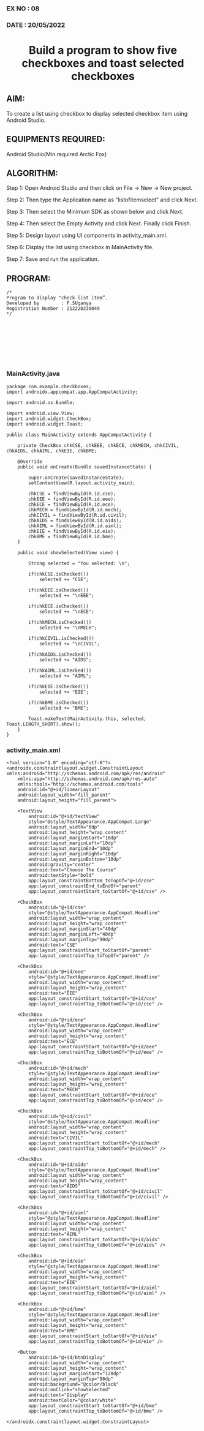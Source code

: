### EX NO : 08
### DATE  : 20/05/2022 
# <p align="center"> Build a program to show five checkboxes and toast selected checkboxes </p>

## AIM:

To create a list using checkbox to display selected checkbox item using Android Studio.

## EQUIPMENTS REQUIRED:

Android Studio(Min.required Arctic Fox)

## ALGORITHM:

Step 1: Open Android Studio and then click on File -> New -> New project.

Step 2: Then type the Application name as "listofitemselect" and click Next. 

Step 3: Then select the Minimum SDK as shown below and click Next.

Step 4: Then select the Empty Activity and click Next. Finally click Finish.

Step 5: Design layout using UI components in activity_main.xml.

Step 6: Display the list using checkbox in MainActivity file.

Step 7: Save and run the application.

## PROGRAM:
```
/*
Program to display "check list item”.
Developed by        : P.SUganya
Registration Number : 212220230049
*/
```
</br>
</br>
</br>
</br>
</br>
</br>


### MainActivity.java
```
package com.example.checkboxes;
import androidx.appcompat.app.AppCompatActivity;

import android.os.Bundle;

import android.view.View;
import android.widget.CheckBox;
import android.widget.Toast;

public class MainActivity extends AppCompatActivity {

    private CheckBox chkCSE, chkEEE, chkECE, chkMECH, chkCIVIL, chkAIDS, chkAIML, chkEIE, chkBME;

    @Override
    public void onCreate(Bundle savedInstanceState) {

        super.onCreate(savedInstanceState);
        setContentView(R.layout.activity_main);

        chkCSE = findViewById(R.id.cse);
        chkEEE = findViewById(R.id.eee);
        chkECE = findViewById(R.id.ece);
        chkMECH = findViewById(R.id.mech);
        chkCIVIL = findViewById(R.id.civil);
        chkAIDS = findViewById(R.id.aids);
        chkAIML = findViewById(R.id.aiml);
        chkEIE = findViewById(R.id.eie);
        chkBME = findViewById(R.id.bme);
    }

    public void showSelected(View view) {

        String selected = "You selected: \n";

        if(chkCSE.isChecked())
            selected += "CSE";

        if(chkEEE.isChecked())
            selected += "\nEEE";

        if(chkECE.isChecked())
            selected += "\nECE";

        if(chkMECH.isChecked())
            selected += "\nMECH";

        if(chkCIVIL.isChecked())
            selected += "\nCIVIL";

        if(chkAIDS.isChecked())
            selected += "AIDS";

        if(chkAIML.isChecked())
            selected += "AIML";

        if(chkEIE.isChecked())
            selected += "EIE";

        if(chkBME.isChecked())
            selected += "BME";

        Toast.makeText(MainActivity.this, selected, Toast.LENGTH_SHORT).show();
    }
}
```
### activity_main.xml
```
<?xml version="1.0" encoding="utf-8"?>
<androidx.constraintlayout.widget.ConstraintLayout xmlns:android="http://schemas.android.com/apk/res/android"
    xmlns:app="http://schemas.android.com/apk/res-auto"
    xmlns:tools="http://schemas.android.com/tools"
    android:id="@+id/linearLayout"
    android:layout_width="fill_parent"
    android:layout_height="fill_parent">

    <TextView
        android:id="@+id/textView"
        style="@style/TextAppearance.AppCompat.Large"
        android:layout_width="0dp"
        android:layout_height="wrap_content"
        android:layout_marginStart="10dp"
        android:layout_marginLeft="10dp"
        android:layout_marginEnd="10dp"
        android:layout_marginRight="10dp"
        android:layout_marginBottom="10dp"
        android:gravity="center"
        android:text="Choose The Course"
        android:textStyle="bold"
        app:layout_constraintBottom_toTopOf="@+id/cse"
        app:layout_constraintEnd_toEndOf="parent"
        app:layout_constraintStart_toStartOf="@+id/cse" />

    <CheckBox
        android:id="@+id/cse"
        style="@style/TextAppearance.AppCompat.Headline"
        android:layout_width="wrap_content"
        android:layout_height="wrap_content"
        android:layout_marginStart="40dp"
        android:layout_marginLeft="40dp"
        android:layout_marginTop="90dp"
        android:text="CSE"
        app:layout_constraintStart_toStartOf="parent"
        app:layout_constraintTop_toTopOf="parent" />

    <CheckBox
        android:id="@+id/eee"
        style="@style/TextAppearance.AppCompat.Headline"
        android:layout_width="wrap_content"
        android:layout_height="wrap_content"
        android:text="EEE"
        app:layout_constraintStart_toStartOf="@+id/cse"
        app:layout_constraintTop_toBottomOf="@+id/cse" />

    <CheckBox
        android:id="@+id/ece"
        style="@style/TextAppearance.AppCompat.Headline"
        android:layout_width="wrap_content"
        android:layout_height="wrap_content"
        android:text="ECE"
        app:layout_constraintStart_toStartOf="@+id/eee"
        app:layout_constraintTop_toBottomOf="@+id/eee" />

    <CheckBox
        android:id="@+id/mech"
        style="@style/TextAppearance.AppCompat.Headline"
        android:layout_width="wrap_content"
        android:layout_height="wrap_content"
        android:text="MECH"
        app:layout_constraintStart_toStartOf="@+id/ece"
        app:layout_constraintTop_toBottomOf="@+id/ece" />

    <CheckBox
        android:id="@+id/civil"
        style="@style/TextAppearance.AppCompat.Headline"
        android:layout_width="wrap_content"
        android:layout_height="wrap_content"
        android:text="CIVIL"
        app:layout_constraintStart_toStartOf="@+id/mech"
        app:layout_constraintTop_toBottomOf="@+id/mech" />

    <CheckBox
        android:id="@+id/aids"
        style="@style/TextAppearance.AppCompat.Headline"
        android:layout_width="wrap_content"
        android:layout_height="wrap_content"
        android:text="AIDS"
        app:layout_constraintStart_toStartOf="@+id/civil"
        app:layout_constraintTop_toBottomOf="@+id/civil" />

    <CheckBox
        android:id="@+id/aiml"
        style="@style/TextAppearance.AppCompat.Headline"
        android:layout_width="wrap_content"
        android:layout_height="wrap_content"
        android:text="AIML"
        app:layout_constraintStart_toStartOf="@+id/aids"
        app:layout_constraintTop_toBottomOf="@+id/aids" />

    <CheckBox
        android:id="@+id/eie"
        style="@style/TextAppearance.AppCompat.Headline"
        android:layout_width="wrap_content"
        android:layout_height="wrap_content"
        android:text="EIE"
        app:layout_constraintStart_toStartOf="@+id/aiml"
        app:layout_constraintTop_toBottomOf="@+id/aiml" />

    <CheckBox
        android:id="@+id/bme"
        style="@style/TextAppearance.AppCompat.Headline"
        android:layout_width="wrap_content"
        android:layout_height="wrap_content"
        android:text="BME"
        app:layout_constraintStart_toStartOf="@+id/eie"
        app:layout_constraintTop_toBottomOf="@+id/eie" />

    <Button
        android:id="@+id/btnDisplay"
        android:layout_width="wrap_content"
        android:layout_height="wrap_content"
        android:layout_marginStart="128dp"
        android:layout_marginTop="88dp"
        android:background="@color/black"
        android:onClick="showSelected"
        android:text="Display"
        android:textColor="@color/white"
        app:layout_constraintStart_toStartOf="@+id/bme"
        app:layout_constraintTop_toBottomOf="@+id/bme" />

</androidx.constraintlayout.widget.ConstraintLayout>
```

</br>
</br>
</br>
</br>
</br>
</br>
</br>
</br>
</br>
</br>
</br>
</br>

## OUTPUT:
![E8O](https://user-images.githubusercontent.com/77089743/173994619-05a15112-16ce-49bf-ba0f-d41eeb989f32.PNG)


![E8O1](https://user-images.githubusercontent.com/77089743/173994623-a23c1516-2719-4939-a634-a3f568ed6cf9.PNG)



## RESULT:
Thus a Simple Android Application to create a list using checkbox to display selected checkbox using Android Studio is developed and executed successfully.
